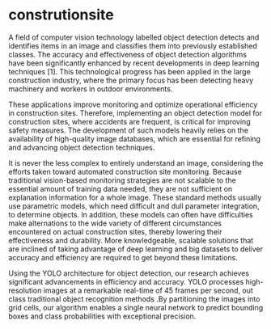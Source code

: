 # construtionsite

A field of computer vision technology labelled object detection detects and identifies items in an image and classifies them into previously established classes. The accuracy and effectiveness of object detection algorithms have been significantly enhanced by recent developments in deep learning techniques [1]. This technological progress has been applied in the large construction industry, where the primary focus has been detecting heavy machinery and workers in outdoor environments.

These applications improve monitoring and optimize operational efficiency in construction sites. Therefore, implementing an object detection model for construction sites, where accidents are frequent, is critical for improving safety measures. The development of such models heavily relies on the availability of high-quality image databases, which are essential for refining and advancing object detection techniques.

It is never the less complex to entirely understand an image, considering the efforts taken toward automated construction site monitoring. Because traditional vision-based monitoring strategies are not scalable to the essential amount of training data needed, they are not sufficient on explanation information for a whole image. These standard methods usually use parametric models, which need difficult and dull parameter integration, to determine objects.  ln addition, these models can often have difficulties make alternations to the wide variety of different circumstances encountered on actual construction sites, thereby lowering their effectiveness and durability. More knowledgeable, scalable solutions that are inclined of taking advantage of deep learning and big datasets to deliver accuracy and efficiency are required to get beyond these limitations. 

Using the YOLO architecture for object detection, our research achieves significant advancements in efficiency and accuracy. YOLO processes high-resolution images at a remarkable real-time of 45 frames per second, out class traditional object recognition methods .By partitioning the images into grid cells, our algorithm enables a single neural network to predict bounding boxes and class probabilities with exceptional precision.
